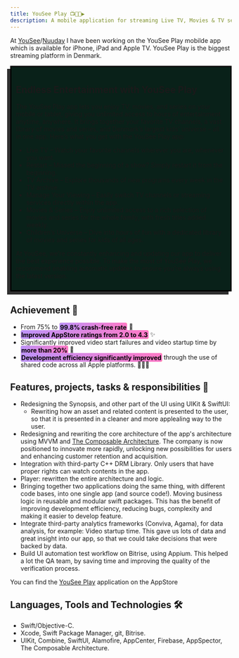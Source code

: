 ```yaml
---
title: YouSee Play 📺📱👀▶️
description: A mobile application for streaming Live TV, Movies & TV series.
---
```


<style type="text/css">
.yousee-banner {
	background-color: #092119;
  padding: 10px;
  border: 3px solid black;
  margin: 15px 0;
  box-shadow: -7px 7px #2f2f2f;
}
mark {
 	background-image: linear-gradient(to left,#ff79c6,#bd93f9);
  color: black;
  padding: 0.11em;
  border-radius: 4px;
}
</style>

At [YouSee](https://yousee.dk/play#forside)/[Nuuday](https://nuuday.com/) I have been working on the YouSee Play mobilde app which is available for iPhone, iPad and Apple TV. YouSee Play is the biggest streaming platform in Denmark.

<div class="yousee-banner">
	<h2>Endless Entertainment with YouSee Play</h2>
	<p>The YouSee Play app lets you enjoy TV, movies, and series on your mobile or tablet, giving you unlimited access to hours of entertainment anytime, anywhere. It brings together your favorite TV channels, a vast library of movies and series, and Denmark’s largest kids’ universe – all in one app. Here’s what you get with the YouSee Play app:

  - Live TV – Watch your favorite channels wherever you are, whenever you want.
  - Restart – Missed the beginning of a show? Simply restart it from the beginning.
  - TV Archive – Explore thousands of new programs every week in the TV archive.
  - Manage Your Viewing – Easily switch TV channels or streaming services directly within the app.
  - Movies & Series – Enjoy unlimited access to a rich selection of movies and series for the whole family, with fresh titles added weekly.
  - Children’s Universe – Dive into hours of fun with a dedicated library of movies and series for kids of all ages.

At YouSee, we’re constantly enhancing and updating our app to deliver the best experience possible. To make the most of YouSee Play, we recommend enabling automatic updates to ensure you’re always using the latest version.</p>
</div>



## Achievement 🎉

- From 75% to <mark>**99.8% crash-free rate**</mark> 🚀
- <mark>**Improved AppStore ratings from 2.0 to 4.3**</mark> ✨
- Significantly improved video start failures and video startup time by <mark>**more than 20%**</mark> 💪
- <mark>**Development efficiency significantly improved**</mark> through the use of shared code across all Apple platforms. 👨🏻‍💻

## Features, projects, tasks & responsibilities 📖

- Redesigning the Synopsis, and other part of the UI using UIKit & SwiftUI:
  - Rewriting how an asset and related content is presented to the user, so that it is presented in a cleaner and more applealing way to the user.
- Redesigning and rewriting the core architecture of the app's architecture using MVVM and [The Composable Architecture](https://github.com/pointfreeco/swift-composable-architecture). The company is now positioned to innovate more rapidly, unlocking new possibilities for users and enhancing customer retention and acquisition.
- Integration with third-party C++ DRM Library. Only users that have proper rights can watch contents in the app.
- Player: rewritten the entire architecture and logic.
- Bringing together two applications doing the same thing, with different code bases, into one single app (and source code!). Moving business logic in reusable and modular swift packages. This has the benefit of improving development efficiency, reducing bugs, complexity and making it easier to develop feature.
- Integrate third-party analytics frameworks (Conviva, Agama), for data analysis, for example: Video startup time. This gave us lots of data and great insight into our app, so that we could take decisions that were backed by data.
- Build UI automation test workflow on Bitrise, using Appium. This helped a lot the QA team, by saving time and improving the quality of the verification process.

You can find the [YouSee Play](https://apps.apple.com/dk/app/yousee-play/id476306715) application on the AppStore

## Languages, Tools and Technologies 🛠️

- Swift/Objective-C.
- Xcode, Swift Package Manager, git, Bitrise.
- UIKit, Combine, SwiftUI, Alamofire, AppCenter, Firebase, AppSpector, The Composable Architecture.
